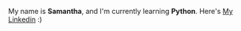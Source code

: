 My name is <strong>Samantha</strong>, and I'm currently learning <strong>Python</strong>. Here's <a href="https://www.linkedin.com/in/menezessam/">My Linkedin</a> :)

<!---
SamMenezes/SamMenezes is a ✨ special ✨ repository because its `README.md` (this file) appears on your GitHub profile.
You can click the Preview link to take a look at your changes.
--->

